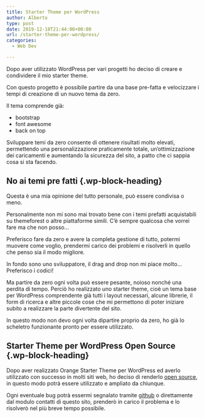 ```yaml
---
title: Starter Theme per WordPress
author: Alberto
type: post
date: 2019-12-18T21:44:00+00:00
url: /starter-theme-per-wordpress/
categories:
  - Web Dev

---
```

Dopo aver utilizzato WordPress per vari progetti ho deciso di creare e condividere il mio starter theme.

Con questo progetto è possibile partire da una base pre-fatta e velocizzare i tempi di creazione di un nuovo tema da zero.

Il tema comprende già:

  * bootstrap
  * font awesome
  * back on top

Sviluppare temi da zero consente di ottenere risultati molto elevati, permettendo una personalizzazione praticamente totale, un’ottimizzazione dei caricamenti e aumentando la sicurezza del sito, a patto che ci sappia cosa si sta facendo.

## No ai temi pre fatti {.wp-block-heading}

Questa è una mia opinione del tutto personale, può essere condivisa o meno.

Personalmente non mi sono mai trovato bene con i temi prefatti acquistabili su themeforest o altre piattaforme simili. C’è sempre qualcosa che vorrei fare ma che non posso…

Preferisco fare da zero e avere la completa gestione di tutto, potermi muovere come voglio, prendermi carico dei problemi e risolverli in quello che penso sia il modo migliore.

In fondo sono uno sviluppatore, il drag and drop non mi piace molto… Preferisco i codici!

Ma partire da zero ogni volta può essere pesante, noioso nonché una perdita di tempo. Perciò ho realizzato uno starter theme, cioè un tema base per WordPress comprendente già tutti i layout necessari, alcune librerie, il form di ricerca e altre piccole cose che mi permettono di poter iniziare subito a realizzare la parte divertente del sito.

In questo modo non devo ogni volta dipartire proprio da zero, ho già lo scheletro funzionante pronto per essere utilizzato.

## Starter Theme per WordPress Open Source {.wp-block-heading}

Dopo aver realizzato Orange Starter Theme per WordPress ed averlo utilizzato con successo in molti siti web, ho deciso di renderlo&nbsp;<a href="https://github.com/alby-dev/orange-starter-theme" target="_blank" rel="noreferrer noopener">open source</a>, in questo modo potrà essere utilizzato e ampliato da chiunque.

Ogni eventuale bug potrà essermi segnalato tramite&nbsp;<a href="https://github.com/alby-dev/orange-starter-theme" target="_blank" rel="noreferrer noopener">github</a>&nbsp;o direttamente dal modulo contatti di questo sito, prenderò in carico il problema e lo risolverò nel più breve tempo possibile.